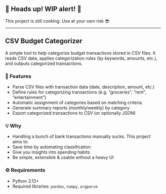 
## 🚧 **Heads up! WIP alert!** 🚧  
This project is still cooking. Use at your own risk 😎

---

## CSV Budget Categorizer

A simple tool to help categorize budget transactions stored in CSV files. It reads CSV data, applies categorization rules (by keywords, amounts, etc.), and outputs categorized transactions.

### 🚀 Features

- Parse CSV files with transaction data (date, description, amount, etc.)
- Define rules for categorizing transactions (e.g. “groceries”, “rent”, “entertainment”)
- Automatic assignment of categories based on matching criteria
- Generate summary reports (monthly/weekly) by category
- Export categorized transactions to CSV (or optionally JSON)

### 💡 Why

- Handling a bunch of bank transactions manually sucks. This project aims to:
- Save time by automating classification
- Give you insights into spending habits
- Be simple, extensible & usable without a heavy UI

### ⚙️ Requirements

- Python 3.13+
- Required libraries: `pandas`, `numpy`, `argparse`
